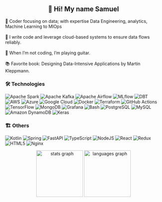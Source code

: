 <h2 align="center">💫 Hi! My name Samuel</h2>

🌱 Coder focusing on data; with expertise Data Engineering, analytics, Machine Learning to MlOps<br><br>🚀 I write code and leverage cloud-based systems to ensure data flows reliably.<br><br>🎸 When I’m not coding, I’m playing guitar.<br><br>📚 Favorite book: Designing Data-Intensive Applications by Martin Kleppmann.

### 🛠️ Technologies  
![Apache Spark](https://img.shields.io/badge/Apache%20Spark-FDEE21?style=flat&logo=apachespark&logoColor=black)  ![Apache Kafka](https://img.shields.io/badge/Apache%20Kafka-000?style=flat&logo=apachekafka)  ![Apache Airflow](https://img.shields.io/badge/Apache%20Airflow-017CEE?style=flat&logo=Apache%20Airflow&logoColor=white)  ![MLflow](https://img.shields.io/badge/mlflow-%23d9ead3.svg?style=flat&logo=numpy&logoColor=blue)  ![DBT](https://img.shields.io/badge/DBT-FF694B?style=flat&logo=dbt&logoColor=white)  ![AWS](https://img.shields.io/badge/AWS-%23FF9900.svg?style=flat&logo=amazon-aws&logoColor=white)  ![Azure](https://img.shields.io/badge/Azure-%230072C6.svg?style=flat&logo=microsoftazure&logoColor=white)  ![Google Cloud](https://img.shields.io/badge/GoogleCloud-%234285F4.svg?style=flat&logo=google-cloud&logoColor=white)  ![Docker](https://img.shields.io/badge/docker-%230db7ed.svg?style=flat&logo=docker&logoColor=white)  ![Terraform](https://img.shields.io/badge/terraform-%235835CC.svg?style=flat&logo=terraform&logoColor=white)  ![GitHub Actions](https://img.shields.io/badge/github%20actions-%232671E5.svg?style=flat&logo=githubactions&logoColor=white)  ![TensorFlow](https://img.shields.io/badge/TensorFlow-%23FF6F00.svg?style=flat&logo=TensorFlow&logoColor=white) ![MongoDB](https://img.shields.io/badge/MongoDB-%234ea94b.svg?style=flat&logo=mongodb&logoColor=white)  ![Grafana](https://img.shields.io/badge/grafana-%23F46800.svg?style=flat&logo=grafana&logoColor=white) ![Bash](https://img.shields.io/badge/bash-%23121011.svg?style=flat&logo=gnu-bash&logoColor=white) ![PostgreSQL](https://img.shields.io/badge/PostgreSQL-%23316192.svg?style=flat&logo=postgresql&logoColor=white)  ![MySQL](https://img.shields.io/badge/MySQL-%234479A1.svg?style=flat&logo=mysql&logoColor=white)  ![Amazon DynamoDB](https://img.shields.io/badge/Amazon%20DynamoDB-4053D6?style=flat&logo=Amazon%20DynamoDB&logoColor=white)   ![Keras](https://img.shields.io/badge/Keras-%23D00000.svg?style=flat&logo=Keras&logoColor=white)  
### 🏗️ Others 
![Kotlin](https://img.shields.io/badge/kotlin-%237F52FF.svg?style=flat&logo=kotlin&logoColor=white)  ![Spring](https://img.shields.io/badge/spring-%236DB33F.svg?style=flat&logo=spring&logoColor=white)  ![FastAPI](https://img.shields.io/badge/FastAPI-005571?style=flat&logo=fastapi)  ![TypeScript](https://img.shields.io/badge/typescript-%23007ACC.svg?style=flat&logo=typescript&logoColor=white)  ![NodeJS](https://img.shields.io/badge/node.js-6DA55F?style=flat&logo=node.js&logoColor=white)  ![React](https://img.shields.io/badge/react-%2320232a.svg?style=flat&logo=react&logoColor=%2361DAFB)  ![Redux](https://img.shields.io/badge/redux-%23593d88.svg?style=flat&logo=redux&logoColor=white) 
![HTML5](https://img.shields.io/badge/html5-%23E34F26.svg?style=flat&logo=html5&logoColor=white)  ![Nginx](https://img.shields.io/badge/nginx-%23009639.svg?style=flat&logo=nginx&logoColor=white) 


<!-- Proudly created with GPRM ( https://gprm.itsvg.in ) -->
<div align="center">
  <img src="https://github-readme-stats.vercel.app/api?username=Konzisam&hide_title=false&hide_rank=false&show_icons=true&include_all_commits=true&count_private=true&disable_animations=false&theme=gruvbox&locale=en&hide_border=false" height="150" alt="stats graph"  />
  <img src="https://github-readme-stats.vercel.app/api/top-langs?username=Konzisam&locale=en&hide_title=false&layout=compact&card_width=320&langs_count=6&theme=gruvbox&hide_border=false" height="150" alt="languages graph"  />
</div>




<!---
Konzisam/Konzisam is a ✨ special ✨ repository because its `README.md` (this file) appears on your GitHub profile.
You can click the Preview link to take a look at your changes.
--->
